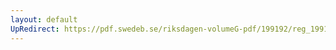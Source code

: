 ```yaml
---
layout: default
UpRedirect: https://pdf.swedeb.se/riksdagen-volumeG-pdf/199192/reg_199192/reg_199192_0274.pdf
---
```

